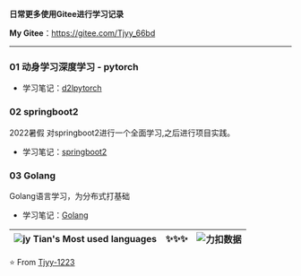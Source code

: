 **日常更多使用Gitee进行学习记录**

**My Gitee**：https://gitee.com/Tjyy_66bd

------

### 01 动身学习深度学习  - pytorch

+ 学习笔记：[d2lpytorch](https://github.com/Tjyy-1223/d2lpytorch)



### 02 springboot2

2022暑假 对springboot2进行一个全面学习,之后进行项目实践。

+ 学习笔记：[springboot2](https://github.com/Tjyy-1223/springboot2) 



### 03 Golang

Golang语言学习，为分布式打基础

+ 学习笔记：[Golang](https://github.com/Tjyy-1223/Golang) 





| ![jy Tian's Most used languages](https://github-readme-stats.vercel.app/api/top-langs/?username=Tjyy-1223&layout=compact&hide_border=true&langs_count=10) | ✨✨✨  | ![力扣数据](https://stats.justsong.cn/api/leetcode?username=Jy_Tian&cn=true) |
| :----------------------------------------------------------: | :--: | :----------------------------------------------------------: |



⭐️ From [Tjyy-1223](https://github.com/Tjyy-1223)
